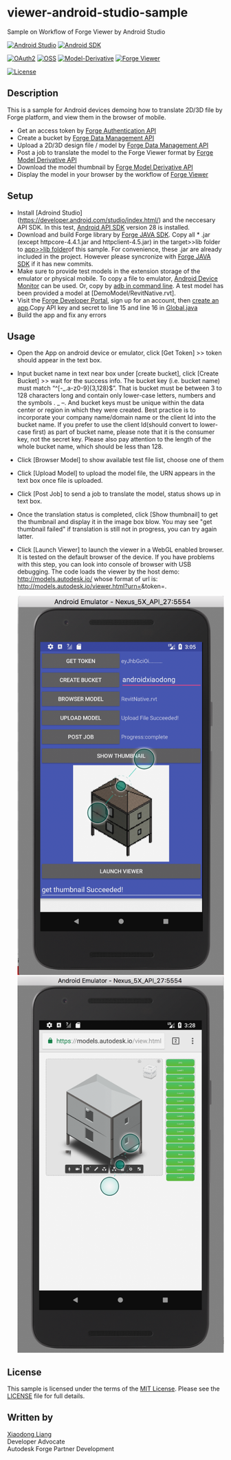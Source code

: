 # viewer-android-studio-sample
Sample on Workflow of Forge Viewer by Android Studio

[![Android Studio](https://img.shields.io/badge/Android%20Studio-3.0.1-green.svg)](https://developer.android.com/studio/index.html/)
[![Android SDK](https://img.shields.io/badge/Android%20SDK-27-red.svg)](https://developer.android.com/sdk/download.html)

[![OAuth2](https://img.shields.io/badge/OAuth2-v1-green.svg)](http://developer.autodesk.com/)
[![OSS](https://img.shields.io/badge/OSS-v2-green.svg)](https://developer.autodesk.com/en/docs/data/v2/)
[![Model-Derivative](https://img.shields.io/badge/Model%20Derivative-v2-green.svg)](http://developer.autodesk.com/)
[![Forge Viewer](https://img.shields.io/badge/Forge%20Viewer-3.3-yellow.svg)](https://developer.autodesk.com/en/docs/viewer/v2/)

[![License](http://img.shields.io/:license-mit-blue.svg)](http://opensource.org/licenses/MIT)


## Description

This is a sample for Android devices demoing how to translate 2D/3D file by Forge platform, and view them in the browser of mobile.

* Get an access token by [Forge Authentication API](https://developer.autodesk.com/en/docs/oauth/v2)
* Create a bucket by [Forge Data Management API](https://developer.autodesk.com/en/docs/data/v2)
* Upload a 2D/3D design file / model by [Forge Data Management API](https://developer.autodesk.com/en/docs/data/v2)
* Post a job to translate the model to the Forge Viewer format by [Forge Model Derivative API](https://developer.autodesk.com/en/docs/model-derivative/v2)
* Download the model thumbnail by [Forge Model Derivative API](https://developer.autodesk.com/en/docs/model-derivative/v2)
* Display the model in your browser by the workflow of [Forge Viewer](https://developer.autodesk.com/en/docs/viewer/v2/)

## Setup

* Install [Adroind Studio] (https://developer.android.com/studio/index.html/) and the neccesary API SDK. In this test, [Android API SDK](https://developer.android.com/sdk/download.html) version 28 is installed. 
* Download and build Forge library by [Forge JAVA SDK](https://github.com/Autodesk-Forge/forge-api-java-client). Copy all *    .jar (except httpcore-4.4.1.jar and httpclient-4.5.jar) in the target>>lib folder to [app>>lib folder](app/libs)of this sample. For convenience, these .jar are already included in the project. However please syncronize with [Forge JAVA SDK](https://github.com/Autodesk-Forge/forge-api-java-client) if it has new commits.
* Make sure to provide test models in the extension storage of the emulator or physical mobile. To copy a file to emulator, [Android Device Monitor](https://developer.android.com/studio/profile/monitor.html) can be used. Or, copy by [adb in command line](https://stackoverflow.com/questions/30434451/how-to-push-files-to-an-emulator-instance-using-android-studio). A test model has been provided a model at [DemoModel/RevitNative.rvt].  
* Visit the [Forge Developer Portal](https://developer.autodesk.com), sign up for an account, then [create an app](https://developer.autodesk.com/myapps/create).Copy API key and secret to line 15 and line 16 in [Global.java](app/src/main/java/com/autodesk/forge/forgeviewer_android_sample/Global.java)
* Build the app and fix any errors

## Usage
* Open the App on android device or emulator, click [Get Token] >> token should appear in the text box.
* Input bucket name in text near box under [create bucket], click [Create Bucket] >> wait for the success info. The bucket key (i.e. bucket name) must match “^[-_.a-z0-9]{3,128}$”. That is bucket must be between 3 to 128 characters long and contain only lower-case letters, numbers and the symbols . _ –.  And bucket keys must be unique within the data center or region in which they were created. Best practice is to incorporate your company name/domain name or the client Id into the bucket name. If you prefer to use the client Id(should convert to lower-case first) as part of bucket name, please note that it is the consumer key, not the secret key.  Please also pay attention to the length of the whole bucket name, which should be less than 128.
* Click [Browser Model] to show available test file list, choose one of them
* Click [Upload Model] to upload the model file, the URN appears in the text box  once file is uploaded.
* Click [Post Job] to send a job to translate the model, status shows up in text box.
* Once the translation status is completed, click [Show thumbnail] to get the thumbnail and display it in the image box blow. You may see "get thumbnail failed" if translation is still not in progress, you can try again latter. 
* Click [Launch Viewer] to launch the viewer in a WebGL enabled browser. It is tested on the default browser of the device. If you have problems with this step, you can look into console of browser with USB debugging. The code loads the viewer by the host demo: http://models.autodesk.io/ whose format of url is: http://models.autodesk.io/viewer.html?urn=<your urn>&token=<your token>.
  
  ![](DemoModel/app.png)   ![](DemoModel/viewer.png)




## License

This sample is licensed under the terms of the [MIT License](http://opensource.org/licenses/MIT). 
Please see the [LICENSE](LICENSE) file for full details.


## Written by 

[Xiaodong Liang](https://twitter.com/coldwood) <br />
Developer Advocate <br />
Autodesk Forge Partner Development

